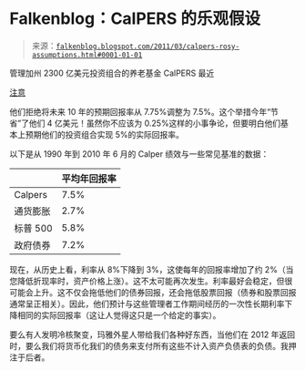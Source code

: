 <!--yml

类别：未分类

日期：2024 年 05 月 12 日 21:04:48

-->

# Falkenblog：CalPERS 的乐观假设

> 来源：[`falkenblog.blogspot.com/2011/03/calpers-rosy-assumptions.html#0001-01-01`](http://falkenblog.blogspot.com/2011/03/calpers-rosy-assumptions.html#0001-01-01)

管理加州 2300 亿美元投资组合的养老基金 CalPERS 最近

[注意](http://blog.american.com/?p=28704)

他们拒绝将未来 10 年的预期回报率从 7.75%调整为 7.5%。这个举措今年“节省”了他们 4 亿美元！虽然你不应该为 0.25%这样的小事争论，但要明白他们基本上预期他们的投资组合实现 5%的实际回报率。

以下是从 1990 年到 2010 年 6 月的 Calper 绩效与一些常见基准的数据：

|  | 平均年回报率 |
| --- | --- |
| Calpers | 7.5% |
| 通货膨胀 | 2.7% |
| 标普 500 | 5.8% |
| 政府债券 | 7.2% |

现在，从历史上看，利率从 8%下降到 3%，这使每年的回报率增加了约 2%（当您降低折现率时，资产价格上涨）。这不太可能再次发生。利率最好会稳定，但很可能会上升。这不仅会拖低他们的债券回报，还会拖低股票回报（债券和股票回报通常呈正相关）。因此，他们预计与这些管理者工作期间经历的一次性长期利率下降相同的实际回报率（这让人觉得这只是一个给定的事实）。

要么有人发明冷核聚变，玛雅外星人带给我们各种好东西，当他们在 2012 年返回时，要么我们将货币化我们的债务来支付所有这些不计入资产负债表的负债。我押注于后者。
